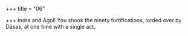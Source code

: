 +++
title = "06"

+++
Indra and Agni! You shook the ninety fortifications, lorded over by Dāsas, at one time with a single act.